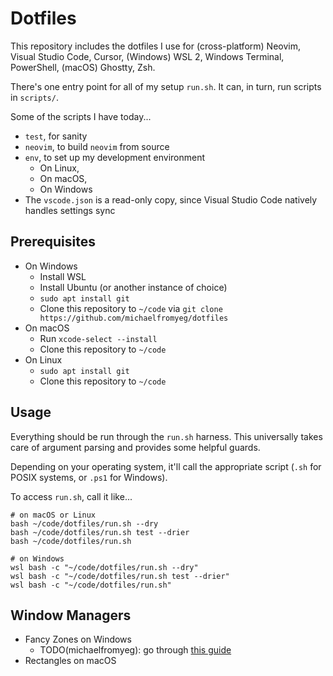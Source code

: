 # Dotfiles

This repository includes the dotfiles I use for (cross-platform) Neovim, Visual Studio Code, Cursor, (Windows) WSL 2, Windows Terminal, PowerShell, (macOS) Ghostty, Zsh.

There's one entry point for all of my setup `run.sh`. It can, in turn, run scripts in `scripts/`.

Some of the scripts I have today...

- `test`, for sanity
- `neovim`, to build `neovim` from source
- `env`, to set up my development environment
  - On Linux,
  - On macOS,
  - On Windows
- The `vscode.json` is a read-only copy, since Visual Studio Code natively handles settings sync

## Prerequisites

- On Windows
  - Install WSL
  - Install Ubuntu (or another instance of choice)
  - `sudo apt install git`
  - Clone this repository to `~/code` via `git clone https://github.com/michaelfromyeg/dotfiles`
- On macOS
  - Run `xcode-select --install`
  - Clone this repository to `~/code`
- On Linux
  - `sudo apt install git`
  - Clone this repository to `~/code`

## Usage

Everything should be run through the `run.sh` harness. This universally takes care of argument parsing and provides some helpful guards.

Depending on your operating system, it'll call the appropriate script (`.sh` for POSIX systems, or `.ps1` for Windows).

To access `run.sh`, call it like...

```plaintext
# on macOS or Linux
bash ~/code/dotfiles/run.sh --dry
bash ~/code/dotfiles/run.sh test --drier
bash ~/code/dotfiles/run.sh

# on Windows
wsl bash -c "~/code/dotfiles/run.sh --dry"
wsl bash -c "~/code/dotfiles/run.sh test --drier"
wsl bash -c "~/code/dotfiles/run.sh"
```

## Window Managers

- Fancy Zones on Windows
  - TODO(michaelfromyeg): go through [this guide](https://learn.microsoft.com/en-us/windows/powertoys/fancyzones)
- Rectangles on macOS
